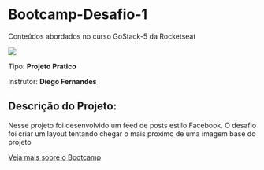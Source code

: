 # Bootcamp-Desafio-1

Conteúdos abordados no curso GoStack-5 da Rocketseat

<img src="https://camo.githubusercontent.com/e3a00cb35e63ebc807f3d6c3178e1f17c24a70f3/68747470733a2f2f726f636b6574736561742e636f6d2e62722f7374617469632f6f672e706e67" />

<p> Tipo: <strong> Projeto Pratico</strong> </p>

<p> Instrutor: <strong> Diego Fernandes </strong> </p>

<h2> Descrição do Projeto: </h2>

Nesse projeto foi desenvolvido um feed de posts estilo Facebook. O desafio foi criar um layout tentando chegar o mais proximo de uma imagem base do projeto

<a href="https://rocketseat.com.br/bootcamp">Veja mais sobre o Bootcamp</a>
